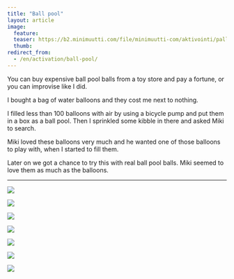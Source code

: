```yaml
---
title: "Ball pool"
layout: article
image:
  feature:
  teaser: https://b2.minimuutti.com/file/minimuutti-com/aktivointi/pallomeri/DSC39275-245px.jpg
  thumb:
redirect_from:
  - /en/activation/ball-pool/
---
```


You can buy expensive ball pool balls from a toy store and pay a fortune, or you can improvise like I did.

I bought a bag of water balloons and they cost me next to nothing.

I filled less than 100 balloons with air by using a bicycle pump and put them in a box as a ball pool. Then I sprinkled some kibble in there and asked Miki to search.

Miki loved these balloons very much and he wanted one of those balloons to play with, when I started to fill them.

Later on we got a chance to try this with real ball pool balls. Miki seemed to love them as much as the balloons.

---

![](https://b2.minimuutti.com/file/minimuutti-com/aktivointi/pallomeri/DSC39227-800px.jpg)

![](https://b2.minimuutti.com/file/minimuutti-com/aktivointi/pallomeri/DSC39252-800px.jpg)

![](https://b2.minimuutti.com/file/minimuutti-com/aktivointi/pallomeri/DSC39278-800px.jpg)

![](https://b2.minimuutti.com/file/minimuutti-com/aktivointi/pallomeri/DSC39275-800px.jpg)

![](https://b2.minimuutti.com/file/minimuutti-com/aktivointi/pallomeri/DSC39274-800px.jpg)

![](https://b2.minimuutti.com/file/minimuutti-com/aktivointi/pallomeri/DS01899-800px.jpg)

![](https://b2.minimuutti.com/file/minimuutti-com/aktivointi/pallomeri/DS01881-800px.jpg)
